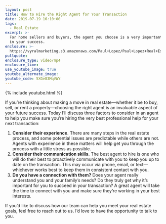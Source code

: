 ```yaml
---
layout: post
title: How to Hire the Right Agent for Your Transaction
date: 2019-07-19 16:10:00
tags:
  - Real Estate
excerpt: >-
  For home sellers and buyers, the agent you choose is a very important factor
  in your success.
enclosure: >-
  https://vyralmarketing.s3.amazonaws.com/Paul+Lopez/Paul+Lopez+Real+Estate+_+How+to+Hire+the+Right+Agent+for+Your+Transaction.mp4
pullquote:
enclosure_type: video/mp4
enclosure_time:
use_youtube_image: true
youtube_alternate_image:
youtube_code: 5XGe83MqVWY
---
```


{% include youtube.html %}

If you’re thinking about making a move in real estate—whether it be to buy, sell, or rent a property—choosing the right agent is an invaluable aspect of your future success. Today I’ll discuss three factors to consider in an agent to help you make sure you’re hiring the very best professional help for your next transaction:

1. **Consider their experience.** There are many steps in the real estate process, and some potential issues are predictable while others are not. Agents with experience in these matters will help get you through the process with a little stress as possible.
2. **Consider their communication skills.** The best agent to hire is one who will do their best to proactively communicate with you to keep you up to date on the transaction. This may occur via phone, email, or text—whichever works best to keep them in consistent contact with you.
3. **Do you have a connection with them?** Does your agent really understand you and your family’s needs? Do they truly get why it’s important for you to succeed in your transaction? A great agent will take the time to connect with you and make sure they’re working in your best interests.

If you’d like to discuss how our team can help you meet your real estate goals, feel free to reach out to us. I’d love to have the opportunity to talk to you.<br>&nbsp;